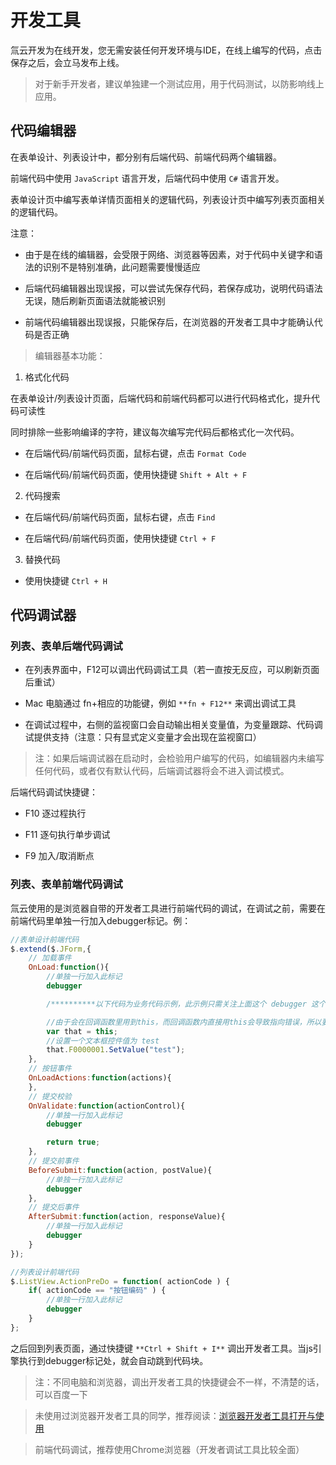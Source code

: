 # 开发工具

氚云开发为在线开发，您无需安装任何开发环境与IDE，在线上编写的代码，点击保存之后，会立马发布上线。

> 对于新手开发者，建议单独建一个测试应用，用于代码测试，以防影响线上应用。

## 代码编辑器

在表单设计、列表设计中，都分别有后端代码、前端代码两个编辑器。

前端代码中使用 ```JavaScript``` 语言开发，后端代码中使用 ```C#``` 语言开发。

表单设计页中编写表单详情页面相关的逻辑代码，列表设计页中编写列表页面相关的逻辑代码。

注意：

- 由于是在线的编辑器，会受限于网络、浏览器等因素，对于代码中关键字和语法的识别不是特别准确，此问题需要慢慢适应

- 后端代码编辑器出现误报，可以尝试先保存代码，若保存成功，说明代码语法无误，随后刷新页面语法就能被识别

- 前端代码编辑器出现误报，只能保存后，在浏览器的开发者工具中才能确认代码是否正确


> 编辑器基本功能：

1. 格式化代码

在表单设计/列表设计页面，后端代码和前端代码都可以进行代码格式化，提升代码可读性

同时排除一些影响编译的字符，建议每次编写完代码后都格式化一次代码。

- 在后端代码/前端代码页面，鼠标右键，点击 ```Format Code```

- 在后端代码/前端代码页面，使用快捷键 ```Shift + Alt + F```

2. 代码搜索

- 在后端代码/前端代码页面，鼠标右键，点击 ```Find```

- 在后端代码/前端代码页面，使用快捷键 ```Ctrl + F```

3. 替换代码

- 使用快捷键 ```Ctrl + H```

## 代码调试器

### 列表、表单后端代码调试

- 在列表界面中，F12可以调出代码调试工具（若一直按无反应，可以刷新页面后重试）

- Mac 电脑通过 fn+相应的功能键，例如 ```**fn + F12**```  来调出调试工具
  
- 在调试过程中，右侧的监视窗口会自动输出相关变量值，为变量跟踪、代码调试提供支持（注意：只有显式定义变量才会出现在监视窗口）

> 注：如果后端调试器在启动时，会检验用户编写的代码，如编辑器内未编写任何代码，或者仅有默认代码，后端调试器将会不进入调试模式。

后端代码调试快捷键：

- F10 逐过程执行

- F11 逐句执行单步调试

- F9  加入/取消断点

### 列表、表单前端代码调试

氚云使用的是浏览器自带的开发者工具进行前端代码的调试，在调试之前，需要在前端代码里单独一行加入debugger标记。例：

``` js
//表单设计前端代码
$.extend($.JForm,{
    // 加载事件
    OnLoad:function(){
        //单独一行加入此标记
        debugger

        /**********以下代码为业务代码示例，此示例只需关注上面这个 debugger 这个标记如何添加**********/

        //由于会在回调函数里用到this，而回调函数内直接用this会导致指向错误，所以要在此处先用一个变量存储
        var that = this;
        //设置一个文本框控件值为 test
        that.F0000001.SetValue("test");
    },
    // 按钮事件
    OnLoadActions:function(actions){
    },
    // 提交校验
    OnValidate:function(actionControl){
        //单独一行加入此标记
        debugger

        return true;
    },
    // 提交前事件
    BeforeSubmit:function(action, postValue){
        //单独一行加入此标记
        debugger
    },
    // 提交后事件
    AfterSubmit:function(action, responseValue){
        //单独一行加入此标记
        debugger
    }
});
```

``` js
//列表设计前端代码
$.ListView.ActionPreDo = function( actionCode ) {
    if( actionCode == "按钮编码" ) {
        //单独一行加入此标记
        debugger
    }
};
```

之后回到列表页面，通过快捷键 ```**Ctrl + Shift + I**``` 调出开发者工具。当js引擎执行到debugger标记处，就会自动跳到代码块。

> 注：不同电脑和浏览器，调出开发者工具的快捷键会不一样，不清楚的话，可以百度一下

> 未使用过浏览器开发者工具的同学，推荐阅读：[浏览器开发者工具打开与使用](https://developer.mozilla.org/zh-CN/docs/Learn/Common_questions/What_are_browser_developer_tools) 

> 前端代码调试，推荐使用Chrome浏览器（开发者调试工具比较全面）

